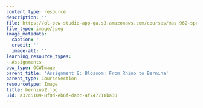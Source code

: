 ```yaml
---
content_type: resource
description: ''
file: https://ol-ocw-studio-app-qa.s3.amazonaws.com/courses/mas-962-special-topics-new-textiles-spring-2010/a37c51098f0deb6fdadc4f747718ba30_bernina2.jpg
file_type: image/jpeg
image_metadata:
  caption: ''
  credit: ''
  image-alt: ''
learning_resource_types:
- Assignments
ocw_type: OCWImage
parent_title: 'Assignment 8: Blossom: From Rhino to Bernina'
parent_type: CourseSection
resourcetype: Image
title: bernina2.jpg
uid: a37c5109-8f0d-eb6f-dadc-4f747718ba30
---
```

